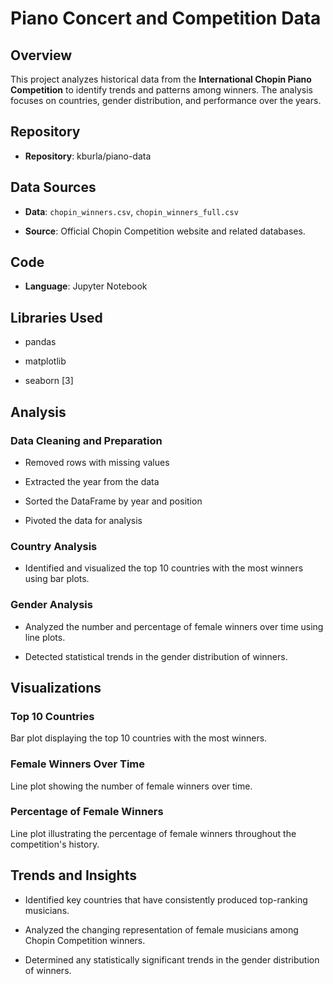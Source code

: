 # Piano Concert and Competition Data



## Overview



This project analyzes historical data from the **International Chopin Piano Competition** to identify trends and patterns among winners. The analysis focuses on countries, gender distribution, and performance over the years.



## Repository



*   **Repository**: kburla/piano-data



## Data Sources



*   **Data**: `chopin_winners.csv`, `chopin_winners_full.csv`

*   **Source**: Official Chopin Competition website and related databases.



## Code



*   **Language**: Jupyter Notebook



## Libraries Used



*   pandas

*   matplotlib

*   seaborn [3]



## Analysis



### Data Cleaning and Preparation



*   Removed rows with missing values

*   Extracted the year from the data

*   Sorted the DataFrame by year and position

*   Pivoted the data for analysis



### Country Analysis



*   Identified and visualized the top 10 countries with the most winners using bar plots.



### Gender Analysis



*   Analyzed the number and percentage of female winners over time using line plots.

*   Detected statistical trends in the gender distribution of winners.



## Visualizations



### Top 10 Countries



Bar plot displaying the top 10 countries with the most winners.



### Female Winners Over Time



Line plot showing the number of female winners over time.



### Percentage of Female Winners



Line plot illustrating the percentage of female winners throughout the competition's history.



## Trends and Insights



*   Identified key countries that have consistently produced top-ranking musicians.

*   Analyzed the changing representation of female musicians among Chopin Competition winners.

*   Determined any statistically significant trends in the gender distribution of winners.
